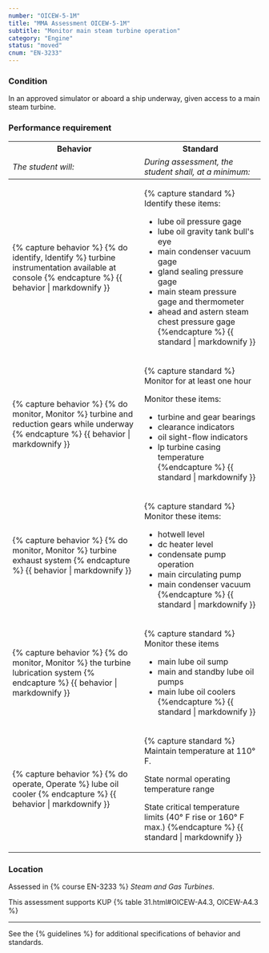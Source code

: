 ```yaml
---
number: "OICEW-5-1M"
title: "MMA Assessment OICEW-5-1M"
subtitle: "Monitor main steam turbine operation"
category: "Engine"
status: "moved"
cnum: "EN-3233"
---
```

### Condition

In an approved simulator or aboard a ship underway, given access to a main steam turbine.

### Performance requirement 

<table width='100%' class='Guidelines'>
 <thead>
 <tr>
     <th class='thirty'>Behavior</th>
     <th class='seventy'>Standard</th>
 </tr>
 <tr>
     <td><em>The student will:</em></td>
     <td><em>During assessment, the student shall, at a minimum:</em></td>
 </tr>
 </thead>
 <tbody>
 

<tr><td>

{% capture behavior %}
{% do identify, Identify %} turbine instrumentation available at console
{% endcapture %}
{{ behavior | markdownify }}

</td><td>

{% capture standard %}
Identify these items:

  * lube oil pressure gage
  * lube oil gravity tank bull's eye
  * main condenser vacuum gage
  * gland sealing pressure gage
  * main steam pressure gage and thermometer
  * ahead and astern steam chest pressure gage
{%endcapture %}
{{ standard | markdownify }}

</td></tr>



<tr><td>

{% capture behavior %}
{% do monitor, Monitor %} turbine and reduction gears while underway
{% endcapture %}
{{ behavior | markdownify }}

</td><td>

{% capture standard %}
Monitor for at least one hour

Monitor these items:

  * turbine and gear bearings
  * clearance indicators
  * oil sight-flow indicators
  * lp turbine casing temperature
{%endcapture %}
{{ standard | markdownify }}

</td></tr>



<tr><td>

{% capture behavior %}
{% do monitor, Monitor %} turbine exhaust system
{% endcapture %}
{{ behavior | markdownify }}

</td><td>

{% capture standard %}
Monitor these items:

  * hotwell level
  * dc heater level
  * condensate pump operation
  * main circulating pump
  * main condenser vacuum
{%endcapture %}
{{ standard | markdownify }}

</td></tr>



<tr><td>

{% capture behavior %}
{% do monitor, Monitor %} the turbine lubrication system
{% endcapture %}
{{ behavior | markdownify }}

</td><td>

{% capture standard %}
Monitor these items

  * main lube oil sump
  * main and standby lube oil pumps
  * main lube oil coolers
{%endcapture %}
{{ standard | markdownify }}

</td></tr>



<tr><td>

{% capture behavior %}
{% do operate, Operate %} lube oil cooler
{% endcapture %}
{{ behavior | markdownify }}

</td><td>

{% capture standard %}
Maintain temperature at 110° F.

State normal operating temperature range

State critical temperature limits (40° F rise or 160° F max.)
{%endcapture %}
{{ standard | markdownify }}

</td></tr>



 </tbody>
 </table>

### Location

Assessed in  {% course  EN-3233 %}  *Steam and Gas Turbines*.

This assessment supports KUP {% table 31.html#OICEW-A4.3, OICEW-A4.3 %}

***



See the {% guidelines %} for additional specifications of behavior and standards.
